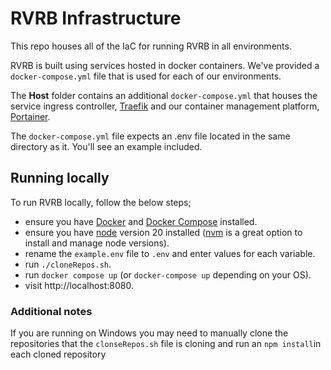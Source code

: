 # RVRB Infrastructure
This repo houses all of the IaC for running RVRB in all environments.

RVRB is built using services hosted in docker containers. We've provided a `docker-compose.yml` file that is used for each of our environments.

The **Host** folder contains an additional `docker-compose.yml` that houses the service ingress controller, [Traefik](https://traefik.io/traefik/) and our container management platform, [Portainer](https://www.portainer.io/).

The `docker-compose.yml` file expects an .env file located in the same directory as it. You'll see an example included.

## Running locally
To run RVRB locally, follow the below steps;
- ensure you have [Docker](https://docs.docker.com/engine/install/) and [Docker Compose](https://docs.docker.com/compose/install/) installed.
- ensure you have [node](https://nodejs.org/en) version 20 installed ([nvm](https://github.com/nvm-sh/nvm) is a great option to install and manage node versions).
- rename the `example.env` file to `.env` and enter values for each variable.
- run `./cloneRepos.sh`.
- run `docker compose up` (or `docker-compose up` depending on your OS).
- visit http://localhost:8080.

### Additional notes
If you are running on Windows you may need to manually clone the repositories that the `clonseRepos.sh` file is cloning and run an `npm install`in each cloned repository
